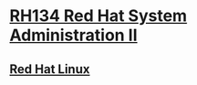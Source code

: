 # [RH134 Red Hat System Administration II](/red_hat_system_administration_ii/README.md)

## [Red Hat Linux](/README.md)

